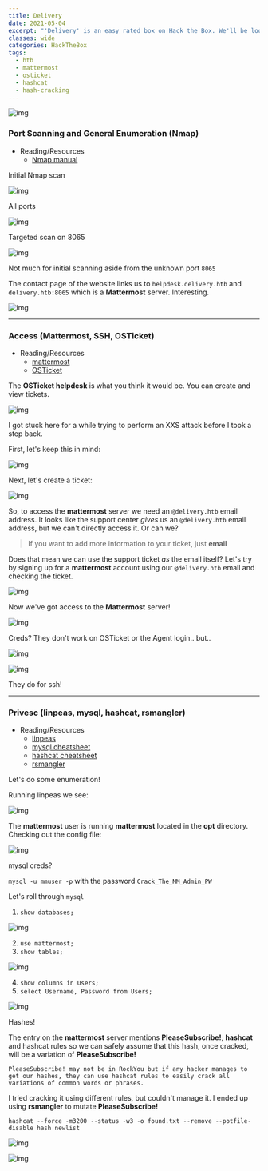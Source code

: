 ```yaml
---
title: Delivery
date: 2021-05-04
excerpt: "'Delivery' is an easy rated box on Hack the Box. We'll be looking at OSTicket and Mattermost for a foothold and hash cracking for root."
classes: wide
categories: HackTheBox
tags:
  - htb
  - mattermost
  - osticket
  - hashcat
  - hash-cracking
---
```



![img](/assets/images/htb/delivery/0.png)

### Port Scanning and General Enumeration (Nmap)
* Reading/Resources
  * [Nmap manual](https://nmap.org/book/man.html)

Initial Nmap scan


![img](/assets/images/htb/delivery/1.png)

All ports


![img](/assets/images/htb/delivery/2.png)

Targeted scan on 8065


![img](/assets/images/htb/delivery/3.png)

Not much for initial scanning aside from the unknown port `8065`

The contact page of the website links us to `helpdesk.delivery.htb` and `delivery.htb:8065` which is a **Mattermost** server. Interesting.


![img](/assets/images/htb/delivery/4.png)

---

### Access (Mattermost, SSH, OSTicket)
* Reading/Resources
  * [mattermost](https://mattermost.com/)
  * [OSTicket](https://osticket.com/)

The **OSTicket helpdesk** is what you think it would be. You can create and view tickets.


![img](/assets/images/htb/delivery/5.png)

I got stuck here for a while trying to perform an XXS attack before I took a step back. 

First, let's keep this in mind:


![img](/assets/images/htb/delivery/6.png)

Next, let's create a ticket:


![img](/assets/images/htb/delivery/7.png)

So, to access the **mattermost** server we need an `@delivery.htb` email address. It looks like the support center *gives* us an `@delivery.htb` email address, but we can't directly access it. Or can we?

> If you want to add more information to your ticket, just **email**

Does that mean we can use the support ticket *as* the email itself? Let's try by signing up for a **mattermost** account using our `@delivery.htb` email and checking the ticket.


![img](/assets/images/htb/delivery/8.png)

Now we've got access to the **Mattermost** server!


![img](/assets/images/htb/delivery/9.png)

Creds? They don't work on OSTicket or the Agent login.. but..


![img](/assets/images/htb/delivery/10.png)


![img](/assets/images/htb/delivery/11.png)

They do for ssh! 

---

### Privesc (linpeas, mysql, hashcat, rsmangler)
* Reading/Resources
  * [linpeas](https://github.com/carlospolop/privilege-escalation-awesome-scripts-suite)
  * [mysql cheatsheet](https://devhints.io/mysql)
  * [hashcat cheatsheet](https://github.com/frizb/Hashcat-Cheatsheet)
  * [rsmangler](https://github.com/digininja/RSMangler)

Let's do some enumeration!

Running linpeas we see:


![img](/assets/images/htb/delivery/12.png)

The **mattermost** user is running **mattermost** located in the **opt** directory. Checking out the config file:


![img](/assets/images/htb/delivery/13.png)

mysql creds?

`mysql -u mmuser -p` with the password `Crack_The_MM_Admin_PW`

Let's roll through `mysql`

1. `show databases;`


![img](/assets/images/htb/delivery/14.png)

2. `use mattermost;`
3. `show tables;`


![img](/assets/images/htb/delivery/15.png)

4. `show columns in Users;`
5. `select Username, Password from Users;`


![img](/assets/images/htb/delivery/16.png)

Hashes!

The entry on the **mattermost** server mentions **PleaseSubscribe!**, **hashcat** and hashcat rules so we can safely assume that this hash, once cracked, will be a variation of **PleaseSubscribe!**

``` 
PleaseSubscribe! may not be in RockYou but if any hacker manages to get our hashes, they can use hashcat rules to easily crack all variations of common words or phrases.
```

I tried cracking it using different rules, but couldn't manage it. I ended up using **rsmangler** to mutate **PleaseSubscribe!**

`hashcat --force -m3200 --status -w3 -o found.txt --remove --potfile-disable hash newlist `


![img](/assets/images/htb/delivery/17.png)


![img](/assets/images/htb/delivery/18.png)
